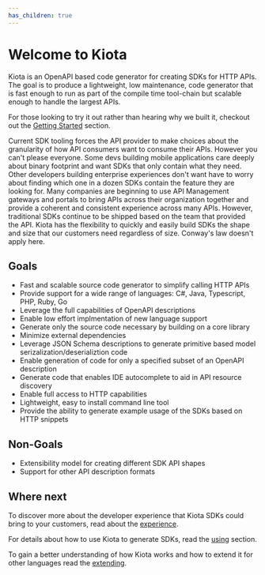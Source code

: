 ```yaml
---
has_children: true
---
```


# Welcome to Kiota

Kiota is an OpenAPI based code generator for creating SDKs for HTTP APIs. The goal is to produce a lightweight, low maintenance, code generator that is fast enough to run as part of the compile time tool-chain but scalable enough to handle the largest APIs.

For those looking to try it out rather than hearing why we built it, checkout out the [Getting Started](https://github.com/microsoft/kiota#getting-started) section.

Current SDK tooling forces the API provider to make choices about the granularity of how API consumers want to consume their APIs. However you can't please everyone. Some devs building mobile applications care deeply about binary footprint and want SDKs that only contain what they need. Other developers building enterprise experiences don't want have to worry about finding which one in a dozen SDKs contain the feature they are looking for. Many companies are beginning to use API Management gateways and portals to bring APIs across their organization together and provide a coherent and consistent experience across many APIs. However, traditional SDKs continue to be shipped based on the team that provided the API. Kiota has the flexibility to quickly and easily build SDKs the shape and size that our customers need regardless of size. Conway's law doesn't apply here.

## Goals

- Fast and scalable source code generator to simplify calling HTTP APIs
- Provide support for a wide range of languages: C#, Java, Typescript, PHP, Ruby, Go
- Leverage the full capabilities of OpenAPI descriptions
- Enable low effort implmentation of new language support
- Generate only the source code necessary by building on a core library
- Minimize external dependencies
- Leverage JSON Schema descriptions to generate primitive based model serizalization/deserializtion code
- Enable generation of code for only a specified subset of an OpenAPI description
- Generate code that enables IDE autocomplete to aid in API resource discovery
- Enable full access to HTTP capabilities
- Lightweight, easy to install command line tool
- Provide the ability to generate example usage of the SDKs based on HTTP snippets

## Non-Goals

- Extensibility model for creating different SDK API shapes
- Support for other API description formats

## Where next

To discover more about the developer experience that Kiota SDKs could bring to your customers, read about the [experience](experience.md).

For details about how to use Kiota to generate SDKs, read the [using](using.md) section.

To gain a better understanding of how Kiota works and how to extend it for other languages read the [extending](extending.md).
